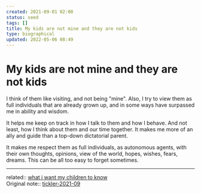 ```yaml
---
created: 2021-09-01 02:00
status: seed
tags: []
title: My kids are not mine and they are not kids
type: biographical
updated: 2022-05-06 08:49
---
```

   
# My kids are not mine and they are not kids   
   
I think of them like visiting, and not being "mine". Also, I try to view them as full individuals that are already grown up, and in some ways have surpassed me in ability and wisdom.   
   
It helps me keep on track in how I talk to them and how I behave. And not least, how I think about them and our time together. It makes me more of an ally and guide than a top-down dictatorial parent.   
   
It makes me respect them as full individuals, as autonomous agents, with their own thoughts, opinions, view of the world, hopes, wishes, fears, dreams. This can be all too easy to forget sometimes.   
   
   
---   
related:: [what i want my children to know](./what%20i%20want%20my%20children%20to%20know.md)   
Original note:: [tickler-2021-09](/not_created.md)